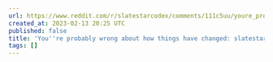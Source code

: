 ```yaml
---
url: https://www.reddit.com/r/slatestarcodex/comments/111c5uu/youre_probably_wrong_about_how_things_have_changed/
created_at: 2023-02-13 20:25 UTC
published: false
title: 'You''re probably wrong about how things have changed: slatestarcodex'
tags: []
---
```



